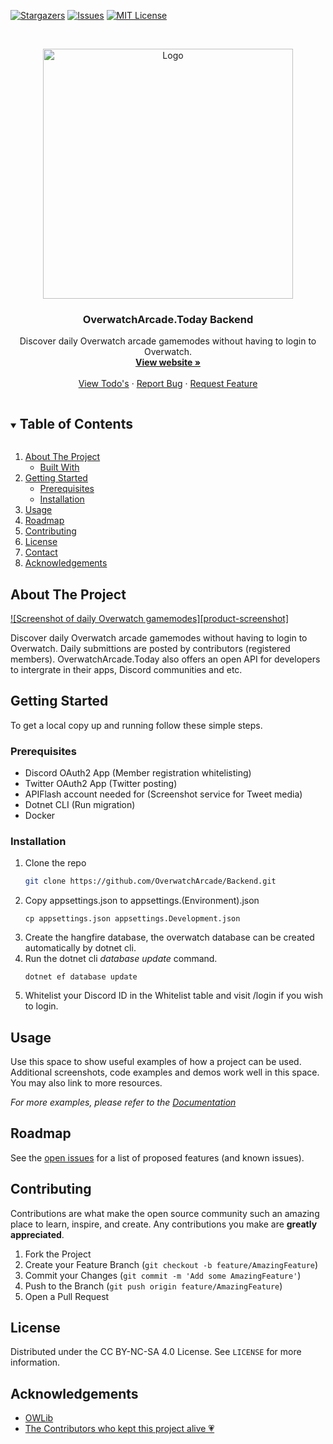 <!-- PROJECT SHIELDS -->
<!--
*** I'm using markdown "reference style" links for readability.
*** Reference links are enclosed in brackets [ ] instead of parentheses ( ).
*** See the bottom of this document for the declaration of the reference variables
*** for contributors-url, forks-url, etc. This is an optional, concise syntax you may use.
*** https://www.markdownguide.org/basic-syntax/#reference-style-links
-->
[![Stargazers][stars-shield]][stars-url]
[![Issues][issues-shield]][issues-url]
[![MIT License][license-shield]][license-url]



<!-- PROJECT LOGO -->
<br />
<p align="center">
  <a href="https://github.com/OverwatchArcade/Backend">
    <img src="https://i.imgur.com/9vS4il3.jpg" alt="Logo" width="400" height="400">
  </a>

<h3 align="center">OverwatchArcade.Today Backend</h3>
  <p align="center">
    Discover daily Overwatch arcade gamemodes without having to login to Overwatch.
    <br />
    <a href="https://overwatcharcade.today/"><strong>View website »</strong></a>
    <br />
    <br />
    <a href="https://github.com/OverwatchArcade/Backend/projects/1">View Todo's</a>
    ·
    <a href="https://github.com/OverwatchArcade/Backend/issues">Report Bug</a>
    ·
    <a href="https://github.com/OverwatchArcade/Backend/issues">Request Feature</a>
  </p>

<!-- TABLE OF CONTENTS -->
<details open="open">
  <summary><h2 style="display: inline-block">Table of Contents</h2></summary>
  <ol>
    <li>
      <a href="#about-the-project">About The Project</a>
      <ul>
        <li><a href="#built-with">Built With</a></li>
      </ul>
    </li>
    <li>
      <a href="#getting-started">Getting Started</a>
      <ul>
        <li><a href="#prerequisites">Prerequisites</a></li>
        <li><a href="#installation">Installation</a></li>
      </ul>
    </li>
    <li><a href="#usage">Usage</a></li>
    <li><a href="#roadmap">Roadmap</a></li>
    <li><a href="#contributing">Contributing</a></li>
    <li><a href="#license">License</a></li>
    <li><a href="#contact">Contact</a></li>
    <li><a href="#acknowledgements">Acknowledgements</a></li>
  </ol>
</details>



<!-- ABOUT THE PROJECT -->
## About The Project

[![Screenshot of daily Overwatch gamemodes][product-screenshot]](https://upload.wikimedia.org/wikipedia/commons/thumb/b/b6/Image_created_with_a_mobile_phone.png/1200px-Image_created_with_a_mobile_phone.png)

Discover daily Overwatch arcade gamemodes without having to login to Overwatch. Daily submittions are posted by contributors (registered members).
OverwatchArcade.Today also offers an open API for developers to intergrate in their apps, Discord communities and etc.

<!-- GETTING STARTED -->
## Getting Started

To get a local copy up and running follow these simple steps.

### Prerequisites

- Discord OAuth2 App (Member registration whitelisting)
- Twitter OAuth2 App (Twitter posting)
- APIFlash account needed for (Screenshot service for Tweet media)
- Dotnet CLI (Run migration)
- Docker


### Installation

1. Clone the repo
   ```sh
   git clone https://github.com/OverwatchArcade/Backend.git
   ```
2. Copy appsettings.json to appsettings.(Environment).json
   ```
   cp appsettings.json appsettings.Development.json
   ```
3. Create the hangfire database, the overwatch database can be created automatically by dotnet cli.
4. Run the dotnet cli *database update* command.
   ```
   dotnet ef database update
   ```
5. Whitelist your Discord ID in the Whitelist table and visit /login if you wish to login.

<!-- USAGE EXAMPLES -->
## Usage

Use this space to show useful examples of how a project can be used. Additional screenshots, code examples and demos work well in this space. You may also link to more resources.

_For more examples, please refer to the [Documentation](https://example.com)_



<!-- ROADMAP -->
## Roadmap

See the [open issues](https://github.com/OverwatchArcade/Backend/issues) for a list of proposed features (and known issues).



<!-- CONTRIBUTING -->
## Contributing

Contributions are what make the open source community such an amazing place to learn, inspire, and create. Any contributions you make are **greatly appreciated**.

1. Fork the Project
2. Create your Feature Branch (`git checkout -b feature/AmazingFeature`)
3. Commit your Changes (`git commit -m 'Add some AmazingFeature'`)
4. Push to the Branch (`git push origin feature/AmazingFeature`)
5. Open a Pull Request



<!-- LICENSE -->
## License

Distributed under the CC BY-NC-SA 4.0 License. See `LICENSE` for more information.


<!-- ACKNOWLEDGEMENTS -->
## Acknowledgements

* [OWLib](https://github.com/overtools/OWLib)
* [The Contributors who kept this project alive 💗](https://overwatcharcade.today/contributors)





<!-- MARKDOWN LINKS & IMAGES -->
<!-- https://www.markdownguide.org/basic-syntax/#reference-style-links -->
[stars-shield]: https://img.shields.io/github/stars/OverwatchArcade/Backend?style=plastic
[stars-url]: https://github.com/OverwatchArcade/Backend/stargazers
[issues-shield]: https://img.shields.io/github/issues/OverwatchArcade/Backend?style=plastic
[issues-url]: https://github.com/OverwatchArcade/Backend/issues
[license-shield]: https://img.shields.io/github/license/OverwatchArcade/Backend?style=plastic
[license-url]: https://github.com/OverwatchArcade/Backend/blob/master/LICENSE.md